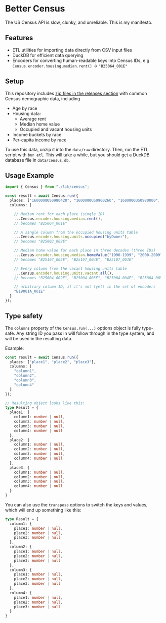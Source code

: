 # Better Census

The US Census API is slow, clunky, and unreliable. This is my manifesto.

## Features

- ETL utilities for importing data directly from CSV input files
- DuckDB for efficient data querying
- Encoders for converting human-readable keys into Census IDs, e.g. `Census.encoder.housing.median.rent()` -> `"B25064_001E"`

## Setup
This repository includes [zip files in the releases section](https://github.com/jclarkDM/better-census/releases/tag/data) with common Census demographic data, including
- Age by race
- Housing data:
  - Average rent
  - Median home value
  - Occupied and vacant housing units
- Income buckets by race
- Per-capita income by race

To use this data, unzip it into the `data/raw` directory. Then, run the ETL script with `bun etl`. This will take a while, but you should get a DuckDB database file in `data/census.db`.

## Usage Example

```ts
import { Census } from "./lib/census";

const result = await Census.run({
  places: ["1600000US0980420", "1600000US0960260", "1600000US0980000", "1600000US1931710"],
  columns: [

    // Median rent for each place (single ID)
    ...Census.encoder.housing.median.rent(),
    // becomes "B25064_001E"

    // A single column from the occupied housing units table
    ...Census.encoder.housing.units.occupied("byOwner"),
    // becomes "B25003_002E"

    // Median home value for each place in three decades (three IDs)
    ...Census.encoder.housing.median.homeValue("1990-1999", "2000-2009", "2010-2019"),
    // becomes "B25107_005E", "B25107_004E", "B25107_003E"

    // Every column from the vacant housing units table
    ...Census.encoder.housing.units.vacant.all(),
    // becomes "B25004_002E", "B25004_003E", "B25004_004E", "B25004_005E", "B25004_006E", "B25004_007E", "B25004_008E"

    // arbitrary column ID, if it's not (yet) in the set of encoders
    "B19001A_001E"
  ]
});

```

## Type safety
The `columns` property of the `Census.run(...)` options object is fully type-safe. Any string ID you pass in will follow through in the type system, and will be used in the resulting data.

Example:
```ts
const result = await Census.run({
  places: ["place1", "place2", "place3"],
  columns: [
    "column1",
    "column2",
    "column3",
    "column4"
  ]
});

// Resulting object looks like this:
type Result = {
  place1: {
    column1: number | null,
    column2: number | null,
    column3: number | null,
    column4: number | null
  },
  place2: {
    column1: number | null,
    column2: number | null,
    column3: number | null,
    column4: number | null
  },
  place3: {
    column1: number | null,
    column2: number | null,
    column3: number | null,
    column4: number | null
  }
}
```

You can also use the `transpose` options to switch the keys and values, which will end up something like this:
```ts
type Result = {
  column1: {
    place1: number | null,
    place2: number | null,
    place3: number | null
  },
  column2: {
    place1: number | null,
    place2: number | null,
    place3: number | null
  },
  column3: {
    place1: number | null,
    place2: number | null,
    place3: number | null
  },
  column4: {
    place1: number | null,
    place2: number | null,
    place3: number | null
  }
}
```
